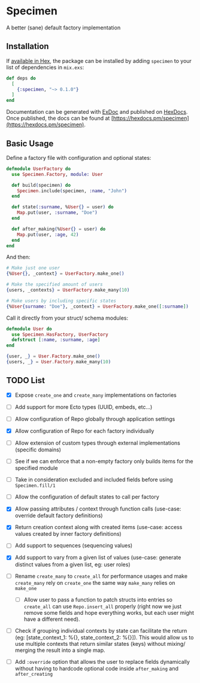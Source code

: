 # Specimen

A better (sane) default factory implementation  

## Installation

If [available in Hex](https://hex.pm/docs/publish), the package can be installed
by adding `specimen` to your list of dependencies in `mix.exs`:

```elixir
def deps do
  [
    {:specimen, "~> 0.1.0"}
  ]
end
```

Documentation can be generated with [ExDoc](https://github.com/elixir-lang/ex_doc)
and published on [HexDocs](https://hexdocs.pm). Once published, the docs can
be found at [https://hexdocs.pm/specimen](https://hexdocs.pm/specimen).

## Basic Usage

Define a factory file with configuration and optional states:

```elixir
defmodule UserFactory do
  use Specimen.Factory, module: User

  def build(specimen) do
    Specimen.include(specimen, :name, "John")
  end

  def state(:surname, %User{} = user) do
    Map.put(user, :surname, "Doe")
  end

  def after_making(%User{} = user) do
    Map.put(user, :age, 42)
  end  
end
```

And then:

```elixir
# Make just one user
{%User{}, _context} = UserFactory.make_one()

# Make the specified amount of users
{users, _contexts} = UserFactory.make_many(10)

# Make users by including specific states
{%User{surname: "Doe"}, _context} = UserFactory.make_one([:surname])
```

Call it directly from your struct/ schema modules:

```elixir
defmodule User do
  use Specimen.HasFactory, UserFactory
  defstruct [:name, :surname, :age]
end
```

```elixir
{user, _} = User.Factory.make_one()
{users, _} = User.Factory.make_many(10)
```

## TODO List

- [x] Expose `create_one` and `create_many` implementations on factories
- [ ] Add support for more Ecto types (UUID, embeds, etc...)
- [ ] Allow configuration of Repo globally through application settings
- [x] Allow configuration of Repo for each factory individually
- [ ] Allow extension of custom types through external implementations (specific domains)
- [ ] See if we can enforce that a non-empty factory only builds items for the specified module
- [ ] Take in consideration excluded and included fields before using `Specimen.fill/1`
- [ ] Allow the configuration of default states to call per factory
- [x] Allow passing attributes / context through function calls (use-case: override default factory definitions)
- [x] Return creation context along with created items (use-case: access values created by inner factory definitions)
- [ ] Add support to sequences (sequencing values)
- [x] Add support to vary from a given list of values (use-case: generate distinct values from a given list, eg: user roles)
- [ ] Rename `create_many` to `create_all` for performance usages and make `create_many` rely on `create_one` the same way `make_many` relies on `make_one`
  - [ ] Allow user to pass a function to patch structs into entries so `create_all` can use `Repo.insert_all` properly (right now we just remove some fields and hope everything works, but each user might have a different need).
- [ ] Check if grouping individual contexts by state can facilitate the return (eg: [state_context_1: %{}, state_context_2: %{}]).
This would allow us to use multiple contexts that return similar states (keys) without mixing/ merging the result into a single map.
- [ ] Add `:override` option that allows the user to replace fields dynamically without having to hardcode optional code inside `after_making` and `after_creating`

